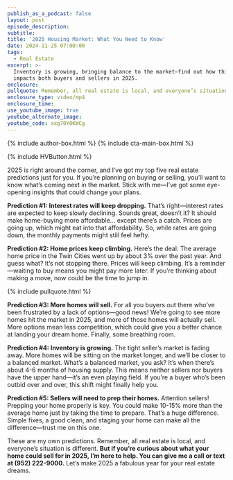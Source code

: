 ```yaml
---
publish_as_a_podcast: false
layout: post
episode_description:
subtitle:
title: '2025 Housing Market: What You Need to Know'
date: 2024-11-25 07:00:00
tags:
  - Real Estate
excerpt: >-
  Inventory is growing, bringing balance to the market—find out how this shift
  impacts both buyers and sellers in 2025.
enclosure:
pullquote: Remember, all real estate is local, and everyone’s situation is different.
enclosure_type: video/mp4
enclosure_time:
use_youtube_image: true
youtube_alternate_image:
youtube_code: axg70Y0KWCg
---
```


{% include author-box.html %}
{% include cta-main-box.html %}

{% include HVButton.html %}

2025 is right around the corner, and I’ve got my top five real estate predictions just for you. If you’re planning on buying or selling, you’ll want to know what’s coming next in the market. Stick with me—I’ve got some eye-opening insights that could change your plans.

**Prediction \#1: Interest rates will keep dropping.** That’s right—interest rates are expected to keep slowly declining. Sounds great, doesn’t it? It should make home-buying more affordable... except there’s a catch. Prices are going up, which might eat into that affordability. So, while rates are going down, the monthly payments might still feel hefty.

**Prediction \#2: Home prices keep climbing.** Here’s the deal: The average home price in the Twin Cities went up by about 3% over the past year. And guess what? It’s not stopping there. Prices will keep climbing. It’s a reminder—waiting to buy means you might pay more later. If you’re thinking about making a move, now could be the time to jump in.

{% include pullquote.html %}

**Prediction \#3: More homes will sell.** For all you buyers out there who’ve been frustrated by a lack of options—good news! We’re going to see more homes hit the market in 2025, and more of those homes will actually sell. More options mean less competition, which could give you a better chance at landing your dream home. Finally, some breathing room.

**Prediction \#4: Inventory is growing.** The tight seller’s market is fading away. More homes will be sitting on the market longer, and we’ll be closer to a balanced market. What’s a balanced market, you ask? It’s when there’s about 4-6 months of housing supply. This means neither sellers nor buyers have the upper hand—it’s an even playing field. If you’re a buyer who’s been outbid over and over, this shift might finally help you.

**Prediction \#5: Sellers will need to prep their homes.** Attention sellers! Prepping your home properly is key. You could make 10-15% more than the average home just by taking the time to prepare. That’s a huge difference. Simple fixes, a good clean, and staging your home can make all the difference—trust me on this one.

These are my own predictions. Remember, all real estate is local, and everyone’s situation is different. **But if you’re curious about what your home could sell for in 2025, I’m here to help. You can give me a call or text at (952) 222-9000.** Let’s make 2025 a fabulous year for your real estate dreams.